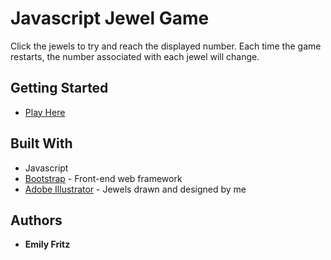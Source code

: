 # Javascript Jewel Game

Click the jewels to try and reach the displayed number.
Each time the game restarts, the number associated with each jewel will change.

## Getting Started

* [Play Here](https://emfritz2.github.io/Javascript-Jewel-Game/)

## Built With

* Javascript
* [Bootstrap](https://getbootstrap.com/) - Front-end web framework
* [Adobe Illustrator](https://www.adobe.com/products/illustrator.html?sdid=KKQML&mv=search&s_kwcid=AL!3085!3!196928852571!e!!g!!adobe%20illustrator&ef_id=WadbwgAAAIgts3l0:20171225180355:s) - Jewels drawn and designed by me

## Authors

* **Emily Fritz**
